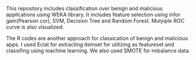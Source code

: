 This repository includes classification over benign and malicious applications using WEKA library. It includes feature selection using infor gain(Pearson cor), SVM, Decision Tree and Random Forest. Mulyiple ROC curve is also visualized.

The R codes are another approach for classication of benign and malicious apps. I used Eclat for extracting itemset for utilizing as featureset and classifing using machine learning. We also used SMOTE for imbalance data.

